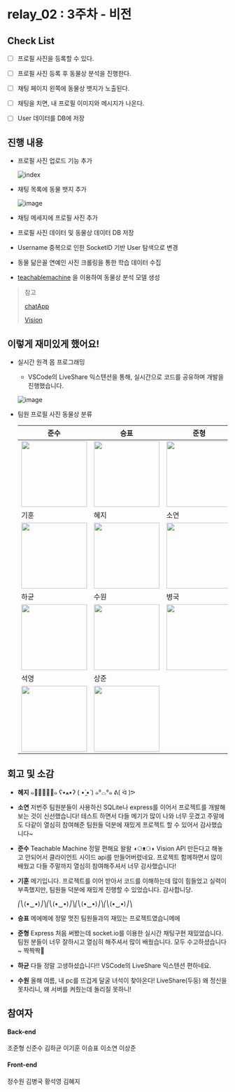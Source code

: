 # relay_02 : 3주차 - 비전

## Check List

- [ ] 프로필 사진을 등록할 수 있다.
- [ ] 프로필 사진 등록 후 동물상 분석을 진행한다.
- [ ] 채팅 페이지 왼쪽에 동물상 뱃지가 노출된다.
- [ ] 채팅을 치면, 내 프로필 이미지와 메시지가 나온다.
- [ ] User 데이터를 DB에 저장



## 진행 내용

- 프로필 사진 업로드 기능 추가

  ![index](https://user-images.githubusercontent.com/53181778/90337149-9498c480-e01b-11ea-83f6-12fdf9b495d7.png)

- 채팅 목록에 동물 뱃지 추가

  ![image](https://user-images.githubusercontent.com/53181778/90329478-33073480-dfe0-11ea-8cb2-826af81261bc.png)

- 채팅 메세지에 프로필 사진 추가

- 프로필 사진 데이터 및 동물상 데이터 DB 저장

- Username 중복으로 인한 SocketID 기반 User 탐색으로 변경

- 동물 닮은꼴 연예인 사진 크롤링을 통한 학습 데이터 수집

- [teachablemachine](https://teachablemachine.withgoogle.com/) 을 이용하여 동물상 분석 모델 생성

> 참고
>
> [chatApp](./chatapp/Readme.md)
>
> [Vision](./Vision/README.md)


## 이렇게 재미있게 했어요!

- 실시간 원격 몹 프로그래밍

  - VSCode의 LiveShare 익스텐션을 통해, 실시간으로 코드를 공유하며 개발을 진행했습니다.

  ![image](https://user-images.githubusercontent.com/53181778/90329239-c4c17280-dfdd-11ea-91fc-20c8b518f19b.png)

- 팀원 프로필 사진 동물상 분류

  준수 | 승표 | 준형
  -----|------| -----
   <img src='https://i.imgur.com/a7idS3I.png' width='150px'> | <img src='https://user-images.githubusercontent.com/32660326/90335854-b04b9d00-e012-11ea-8c6b-f899ab5fcb76.png' width='150px'>  | <img src='https://user-images.githubusercontent.com/53181778/90335771-35828200-e012-11ea-9888-3f0e6c7f4586.png' width='150px'> |
  기훈 | 혜지 | 소연
  <img src='https://ifh.cc/g/GHL622.jpg' width='150px'> | <img src='https://user-images.githubusercontent.com/48546343/90335852-a9bd2580-e012-11ea-8dae-b6dcdb7c4d34.png' width='150px'> | <img width="150" src="https://user-images.githubusercontent.com/39182235/90336030-14bb2c00-e014-11ea-8540-75e93c02ec23.png"> |
  하균 | 수원 | 병국
  <img src='https://user-images.githubusercontent.com/59133922/90336007-f05f4f80-e013-11ea-8bc9-4d2820421557.png' width='150px'> |<img src='https://user-images.githubusercontent.com/45927473/90337558-2dc8da80-e01e-11ea-8d6f-38a54bc1c07f.png' width='150px'> |<img src='https://user-images.githubusercontent.com/53181778/90336378-6d8bc400-e016-11ea-8a57-c1a37b22ad36.png' width='150px'> |
  | 석영 | 상준 |
  <img src='https://user-images.githubusercontent.com/53181778/90336427-d1ae8800-e016-11ea-8f57-408d887096f6.png' width='150px'> | <img src='https://user-images.githubusercontent.com/53181778/90336464-06224400-e017-11ea-9b87-b2de1426d486.png' width='150px'>|





## 회고 및 소감

- **혜지** ๑･̑◡･̑๑ ʕ•ﻌ•ʔ ( •́ ̯•̀ ) ๑°⌓°๑ ᕕ( ᐛ )ᕗ

- **소연** 저번주 팀원분들이 사용하신 SQLite나 express를 이어서 프로젝트를 개발해보는 것이 신선했습니다! 테스트 하면서 다들 메기가 많이 나와 너무 웃겼고 주말에도 다같이 열심히 참여해준 팀원들 덕분에 재밌게 프로젝트 할 수 있어서 감사했습니다~

- **준수** Teachable Machine 정말 편해요 왈왈 ◖⚆ᴥ⚆◗ Vision API 만든다고 해놓고 안되어서 클라이언트 사이드 api를 만들어버렸네요. 프로젝트 함께하면서 많이 배웠고 다들 주말까지 열심히 참여해주셔서 너무 감사했습니다!

- **기훈** 메기입니다. 프로젝트를 이어 받아서 코드를 이해하는데 많이 힘들었고 실력이 부족했지만, 팀원들 덕분에 재밌게 진행할 수 있었습니다. 감사합니당.

   ⎛⎝(•‿•)⎠⎞⎛⎝(•‿•)⎠⎞⎛⎝(•‿•)⎠⎞⎛⎝(•‿•)⎠⎞

- **승표** 메에메에 정말 멋진 팀원들과의 재밌는 프로젝트였습니메에

- **준형** Express 처음 써봤는데 socket.io를 이용한 실시간 채팅구현 재밌었습니다. 팀원 분들이 너무 잘하시고 열심히 해주셔서 많이 배웠습니다. 모두 수고하셨습니다~ 짝짝짝👏

- **하균** 다들 정말 고생하셨습니다!! VSCode의 LiveShare 익스텐션 편하네요.

- **수원** 올해 여름, 내 pc를 뜨겁게 달굴 녀석이 찾아온다! LiveShare(두둥) 왜 정신을 못차리니, 왜 서버를 켜줬는데 돌리질 못하니!

## 참여자

#### Back-end

조준형 신준수 김하균 이기훈 이승표 이소연 이상준

#### Front-end

정수원 김병국 황석영 김혜지
